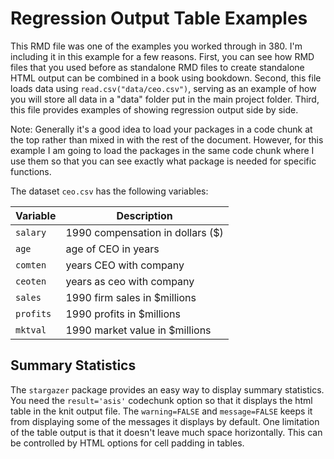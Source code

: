 # Regression Output Table Examples


This RMD file was one of the examples you worked through in 380. I'm including it in this example for a few reasons. First, you can see how RMD files that you used before as standalone RMD files to create standalone HTML output can be combined in a book using bookdown. Second, this file loads data using `read.csv("data/ceo.csv")`, serving as an example of how you will store all data in a "data" folder put in the main project folder. Third, this file provides examples of showing regression output side by side. 



Note: Generally it's a good idea to load your packages in a code chunk at the top rather than mixed in with the rest of the document. However, for this example I am going to load the packages  in the same code chunk where I use them so that you can see exactly what package is needed for specific functions.




The dataset `ceo.csv` has the following variables:
  
  Variable | Description
----------- | -----------
`salary` | 1990 compensation in dollars ($)
`age` | age of CEO in years
`comten` | years CEO with company
`ceoten` | years as ceo with company
`sales` | 1990 firm sales in $millions
`profits` | 1990 profits in $millions
`mktval` | 1990 market value in $millions

## Summary Statistics
The `stargazer` package provides an easy way to display summary statistics. You need the `result='asis'` codechunk option so that it displays the html table in the knit output file. The `warning=FALSE` and `message=FALSE` keeps it from displaying some of the messages it displays by default. One limitation of the table output is that it doesn't leave much space horizontally. This can be controlled by HTML options for cell padding in tables. 







































